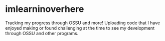 # imlearninoverhere
Tracking my progress through OSSU and more!
Uploading code that I have enjoyed making or found challenging at the time to see my development through OSSU and other programs.
